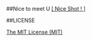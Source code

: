 ##Nice to meet U
 [[ Nice Shot ! ]](http://tec.zoio.info/) 

##LICENSE

[The MIT License (MIT)](https://github.com/zchen9/zchen9.github.io/blob/master/LICENSE)
